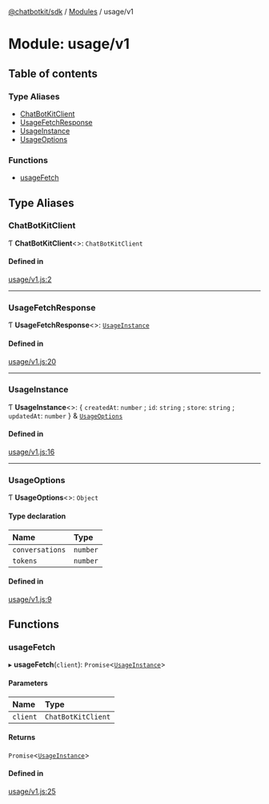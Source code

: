 [@chatbotkit/sdk](../README.md) / [Modules](../modules.md) / usage/v1

# Module: usage/v1

## Table of contents

### Type Aliases

- [ChatBotKitClient](usage_v1.md#chatbotkitclient)
- [UsageFetchResponse](usage_v1.md#usagefetchresponse)
- [UsageInstance](usage_v1.md#usageinstance)
- [UsageOptions](usage_v1.md#usageoptions)

### Functions

- [usageFetch](usage_v1.md#usagefetch)

## Type Aliases

### ChatBotKitClient

Ƭ **ChatBotKitClient**<\>: `ChatBotKitClient`

#### Defined in

[usage/v1.js:2](https://github.com/chatbotkit/node-sdk/blob/09ac200/packages/sdk/src/usage/v1.js#L2)

___

### UsageFetchResponse

Ƭ **UsageFetchResponse**<\>: [`UsageInstance`](usage_v1.md#usageinstance)

#### Defined in

[usage/v1.js:20](https://github.com/chatbotkit/node-sdk/blob/09ac200/packages/sdk/src/usage/v1.js#L20)

___

### UsageInstance

Ƭ **UsageInstance**<\>: { `createdAt`: `number` ; `id`: `string` ; `store`: `string` ; `updatedAt`: `number`  } & [`UsageOptions`](usage_v1.md#usageoptions)

#### Defined in

[usage/v1.js:16](https://github.com/chatbotkit/node-sdk/blob/09ac200/packages/sdk/src/usage/v1.js#L16)

___

### UsageOptions

Ƭ **UsageOptions**<\>: `Object`

#### Type declaration

| Name | Type |
| :------ | :------ |
| `conversations` | `number` |
| `tokens` | `number` |

#### Defined in

[usage/v1.js:9](https://github.com/chatbotkit/node-sdk/blob/09ac200/packages/sdk/src/usage/v1.js#L9)

## Functions

### usageFetch

▸ **usageFetch**(`client`): `Promise`<[`UsageInstance`](usage_v1.md#usageinstance)\>

#### Parameters

| Name | Type |
| :------ | :------ |
| `client` | `ChatBotKitClient` |

#### Returns

`Promise`<[`UsageInstance`](usage_v1.md#usageinstance)\>

#### Defined in

[usage/v1.js:25](https://github.com/chatbotkit/node-sdk/blob/09ac200/packages/sdk/src/usage/v1.js#L25)
